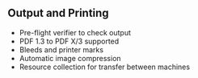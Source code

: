 ## Output and Printing

- Pre-flight verifier to check output
- PDF 1.3 to PDF X/3 supported
- Bleeds and printer marks
- Automatic image compression
- Resource collection for transfer between machines
